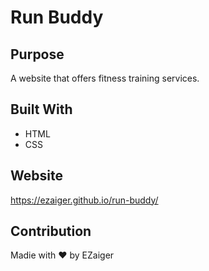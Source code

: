 # Run Buddy

## Purpose
A website that offers fitness training services.

## Built With
* HTML
* CSS

## Website
https://ezaiger.github.io/run-buddy/

## Contribution
Madie with ❤️ by EZaiger
